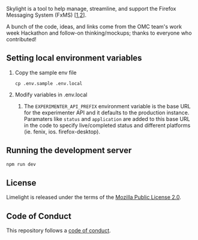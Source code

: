 Skylight is a tool to help manage, streamline, and support the Firefox Messaging System (FxMS) [[1][1],[2][2]].

A bunch of the code, ideas, and links come from the OMC team's work week Hackathon and follow-on thinking/mockups; thanks to everyone who contributed!

## Setting local environment variables

1. Copy the sample env file

   `cp .env.sample .env.local`

1. Modify variables in .env.local
   1. The `EXPERIMENTER_API_PREFIX` environment variable is the base URL for the experimenter API and it defaults to the production instance. Paramaters like `status` and `application` are added to this base URL in the code to specify live/completed status and different platforms (ie. fenix, ios. firefox-desktop).

## Running the development server

```bash
npm run dev
```

## License

Limelight is released under the terms of the [Mozilla Public License 2.0](LICENSE).

## Code of Conduct

This repository follows a [code of conduct](CODE_OF_CONDUCT.md).

[1]: https://experimenter.info/messaging/experiments-and-user-messaging
[2]: https://firefox-source-docs.mozilla.org/browser/components/newtab/content-src/asrouter/docs/index.html
